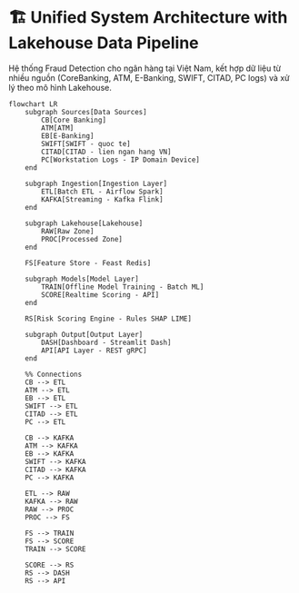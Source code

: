 # 🏗️ Unified System Architecture with Lakehouse Data Pipeline

Hệ thống Fraud Detection cho ngân hàng tại Việt Nam, kết hợp dữ liệu từ nhiều nguồn (CoreBanking, ATM, E-Banking, SWIFT, CITAD, PC logs) và xử lý theo mô hình Lakehouse.

```mermaid
flowchart LR
    subgraph Sources[Data Sources]
        CB[Core Banking]
        ATM[ATM]
        EB[E-Banking]
        SWIFT[SWIFT - quoc te]
        CITAD[CITAD - lien ngan hang VN]
        PC[Workstation Logs - IP Domain Device]
    end

    subgraph Ingestion[Ingestion Layer]
        ETL[Batch ETL - Airflow Spark]
        KAFKA[Streaming - Kafka Flink]
    end

    subgraph Lakehouse[Lakehouse]
        RAW[Raw Zone]
        PROC[Processed Zone]
    end

    FS[Feature Store - Feast Redis]

    subgraph Models[Model Layer]
        TRAIN[Offline Model Training - Batch ML]
        SCORE[Realtime Scoring - API]
    end

    RS[Risk Scoring Engine - Rules SHAP LIME]

    subgraph Output[Output Layer]
        DASH[Dashboard - Streamlit Dash]
        API[API Layer - REST gRPC]
    end

    %% Connections
    CB --> ETL
    ATM --> ETL
    EB --> ETL
    SWIFT --> ETL
    CITAD --> ETL
    PC --> ETL

    CB --> KAFKA
    ATM --> KAFKA
    EB --> KAFKA
    SWIFT --> KAFKA
    CITAD --> KAFKA
    PC --> KAFKA

    ETL --> RAW
    KAFKA --> RAW
    RAW --> PROC
    PROC --> FS

    FS --> TRAIN
    FS --> SCORE
    TRAIN --> SCORE

    SCORE --> RS
    RS --> DASH
    RS --> API
